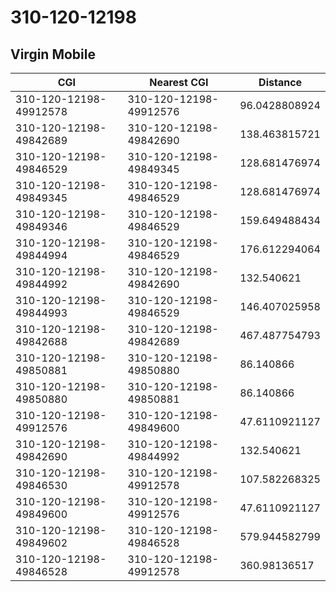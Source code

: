 # 310-120-12198
## Virgin Mobile


| CGI | Nearest CGI | Distance |
|-----|-------------|----------|
| 310-120-12198-49912578 | 310-120-12198-49912576 | 96.0428808924 |
| 310-120-12198-49842689 | 310-120-12198-49842690 | 138.463815721 |
| 310-120-12198-49846529 | 310-120-12198-49849345 | 128.681476974 |
| 310-120-12198-49849345 | 310-120-12198-49846529 | 128.681476974 |
| 310-120-12198-49849346 | 310-120-12198-49846529 | 159.649488434 |
| 310-120-12198-49844994 | 310-120-12198-49846529 | 176.612294064 |
| 310-120-12198-49844992 | 310-120-12198-49842690 | 132.540621 |
| 310-120-12198-49844993 | 310-120-12198-49846529 | 146.407025958 |
| 310-120-12198-49842688 | 310-120-12198-49842689 | 467.487754793 |
| 310-120-12198-49850881 | 310-120-12198-49850880 | 86.140866 |
| 310-120-12198-49850880 | 310-120-12198-49850881 | 86.140866 |
| 310-120-12198-49912576 | 310-120-12198-49849600 | 47.6110921127 |
| 310-120-12198-49842690 | 310-120-12198-49844992 | 132.540621 |
| 310-120-12198-49846530 | 310-120-12198-49912578 | 107.582268325 |
| 310-120-12198-49849600 | 310-120-12198-49912576 | 47.6110921127 |
| 310-120-12198-49849602 | 310-120-12198-49846528 | 579.944582799 |
| 310-120-12198-49846528 | 310-120-12198-49912578 | 360.98136517 |
